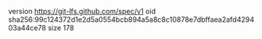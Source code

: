 version https://git-lfs.github.com/spec/v1
oid sha256:99c124372d1e2d5a0554bcb894a5a8c8c10878e7dbffaea2afd429403a44ce78
size 178
